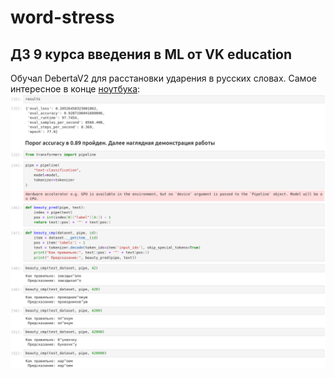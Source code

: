 # word-stress
## ДЗ 9 курса введения в ML от VK education
Обучал DebertaV2 для расстановки ударения в русских словах. Самое интересное в конце [ноутбука](Gorkunov_ML21_HW9.ipynb):
![скриншот](img.png)
